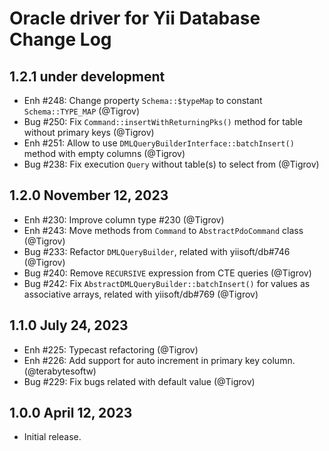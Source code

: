 # Oracle driver for Yii Database Change Log

## 1.2.1 under development

- Enh #248: Change property `Schema::$typeMap` to constant `Schema::TYPE_MAP` (@Tigrov)
- Bug #250: Fix `Command::insertWithReturningPks()` method for table without primary keys (@Tigrov)
- Enh #251: Allow to use `DMLQueryBuilderInterface::batchInsert()` method with empty columns (@Tigrov)
- Bug #238: Fix execution `Query` without table(s) to select from (@Tigrov)

## 1.2.0 November 12, 2023

- Enh #230: Improve column type #230 (@Tigrov)
- Enh #243: Move methods from `Command` to `AbstractPdoCommand` class (@Tigrov)
- Bug #233: Refactor `DMLQueryBuilder`, related with yiisoft/db#746 (@Tigrov)
- Bug #240: Remove `RECURSIVE` expression from CTE queries (@Tigrov)
- Bug #242: Fix `AbstractDMLQueryBuilder::batchInsert()` for values as associative arrays, 
  related with yiisoft/db#769 (@Tigrov)

## 1.1.0 July 24, 2023

- Enh #225: Typecast refactoring (@Tigrov)
- Enh #226: Add support for auto increment in primary key column. (@terabytesoftw)
- Bug #229: Fix bugs related with default value (@Tigrov)

## 1.0.0 April 12, 2023

- Initial release.
